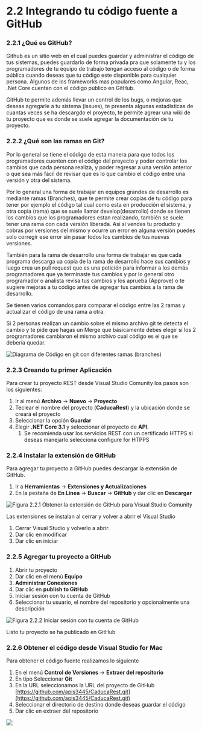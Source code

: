 # 2.2 Integrando tu código fuente a GitHub

### 2.2.1 ¿Qué es GitHub?

Github es un sitio web en el cual puedes guardar y administrar el código de tus sistemas, puedes guardarlo de forma privada pra que solamente tu y los programadores de tu equipo de trabajo tengan acceso al código o de forma pública cuando deseas que tu código este disponible para cualquier persona. Algunos de los frameworks mas populares como Angular, Reac, .Net Core cuentan con el código público en GitHub. 

GitHub te permite además llevar un control de los bugs, o mejoras que deseas agregarle a tu sistema \(issues\), te presenta algunas estadísticas de cuantas veces se ha descargdo el proyecto, te permite agrear una wiki de tu proyecto que es donde se suele agregar la documentación de tu proyecto. 

### 2.2.2 ¿Qué son las ramas en Git?

Por lo general se tiene el código de esta manera para que todos los programadores cuenten con el código del proyecto y poder controlar los cambios que cada persona realiza, y poder regresar a una versión anterior o que sea más fácil de revisar que es lo que cambio el código entre una versión y otra del sistema. 

Por lo general una forma de trabajar en equipos grandes de desarrollo es mediante ramas \(Branches\), que te permite crear copias de tu código para tener por ejemplo el código tal cual como esta en producción el sistema, y otra copia \(rama\) que se suele llamar develop\(desarrollo\) donde se tienen los cambios que los programadores estan realizando, también se suele tener una rama con cada versión liberada. Asi si vendes tu producto y cobras por versiones del mismo y ocurre un error en alguna versión puedes solo corregir ese error sin pasar todos los cambios de tus nuevas versiones. 

También para la rama de desarrollo una forma de trabajar es que cada programa descarga ua copia de la rama de desarrollo hace sus cambios y luego crea un pull request que es una petición para informar a los demás programadores que ya terminaste tus cambios y por lo general otro programador o analista revisa tus cambios y los aprueba \(Approve\) o te sugiere mejoras a tu código antes de agregar tus cambios a la rama de desarrollo.

Se tienen varios comandos para comparar el código entre las 2 ramas y actualizar el código de una rama a otra.

Si 2 personas realizan un cambio sobre el mismo archivo git te detecta el cambio y te pide que hagas un Merge que básicamente debes elegir si los 2 programadores cambiaron el mismo archivo cual código es el que se debería quedar.

 

![Diagrama de C&#xF3;digo en git con diferentes ramas \(branches\)](../.gitbook/assets/image%20%28249%29.png)

### 2.2.3 Creando tu primer Aplicación

Para crear tu proyecto REST desde Visual Studio Comunity los pasos son los siguientes:

1. Ir al menú **Archivo** -&gt; **Nuevo** -&gt; **Proyecto**
2. Teclear el nombre del proyecto \(**CaducaRest**\) y la ubicación donde se creará el proyecto
3. Seleccionar la opción **Guardar**
4. Elegir **.NET Core 3.1** y seleccionar el proyecto de **API**. 
   1. Se recomienda usar los servicios REST con un certificado HTTPS si deseas manejarlo selecciona configure for HTPPS 

### 2.2.4 Instalar la extensión de GitHub

Para agregar tu proyecto a GitHub puedes descargar la extensión de GitHub.

1. Ir a **Herramientas** -&gt; **Extensiones y Actualizaciones**
2. En la pestaña de **En Línea** -&gt; **Buscar** -&gt; **GitHub** y dar clic en **Descargar**

![Figura 2.2.1 Obtener la extensi&#xF3;n de GitHub para Visual Studio Comunity](../.gitbook/assets/2018-08-30_1009.png)

Las extensiones se instalan al cerrar y volver a abrir el Visual Studio

1. Cerrar Visual Studio y volverlo a abrir. 
2. Dar clic en modificar
3. Dar clic en iniciar

### 2.2.5 Agregar tu proyecto a GitHub

1. Abrir tu proyecto 
2. Dar clic en el menú **Equipo**
3. **Administrar Conexiones**
4. Dar clic en **publish to GitHub**
5. Iniciar sesión con tu cuenta de GitHub
6. Seleccionar tu usuario, el nombre del repositorio y opcionalmente una descripción

![Figura 2.2.2 Iniciar sesi&#xF3;n con tu cuenta de GitHub](../.gitbook/assets/publica.png)

Listo tu proyecto se ha publicado en GitHub

### 2.2.6 Obtener el código desde Visual Studio for Mac

Para obtener el código fuente realizamos lo siguiente

1. En el menú **Control de Versiones** -&gt; **Extraer del repositorio**
2. En tipo Seleccionar **Git** 
3. En la URL seleccionamos la URL del proyecto de GitHub [https://github.com/apis3445/CaducaRest.git](https://github.com/apis3445/CaducaRest.git)
4. Seleccionar el directorio de destino donde deseas guardar el código
5. Dar clic en extraer del repositorio

![](../.gitbook/assets/image%20%28256%29.png)

